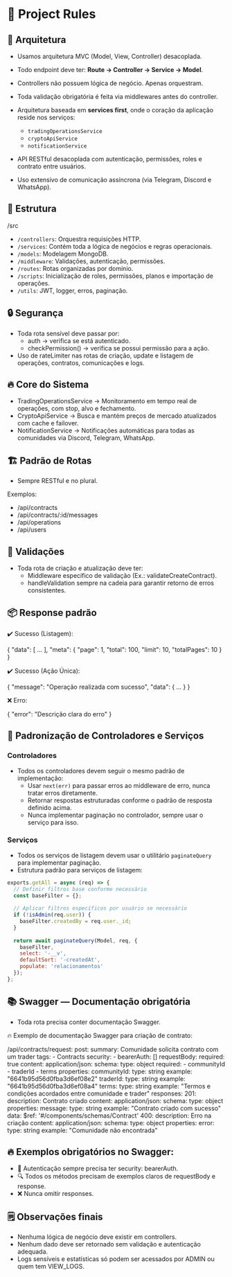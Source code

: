 
# 📜 Project Rules

## 🚀 Arquitetura

- Usamos arquitetura MVC (Model, View, Controller) desacoplada.  
- Todo endpoint deve ter: **Route → Controller → Service → Model**.  
- Controllers não possuem lógica de negócio. Apenas orquestram.  
- Toda validação obrigatória é feita via middlewares antes do controller.

- Arquitetura baseada em **services first**, onde o coração da aplicação reside nos serviços:
  - `tradingOperationsService`
  - `cryptoApiService`
  - `notificationService`
- API RESTful desacoplada com autenticação, permissões, roles e contrato entre usuários.
- Uso extensivo de comunicação assíncrona (via Telegram, Discord e WhatsApp).

## 📁 Estrutura

/src
- `/controllers`: Orquestra requisições HTTP.
- `/services`: Contém toda a lógica de negócios e regras operacionais.
- `/models`: Modelagem MongoDB.
- `/middleware`: Validações, autenticação, permissões.
- `/routes`: Rotas organizadas por domínio.
- `/scripts`: Inicialização de roles, permissões, planos e importação de operações.
- `/utils`: JWT, logger, erros, paginação.

## 🔒 Segurança

- Toda rota sensível deve passar por:
  - auth → verifica se está autenticado.
  - checkPermission() → verifica se possui permissão para a ação.
- Uso de rateLimiter nas rotas de criação, update e listagem de operações, contratos, comunicações e logs.

## 🔥 Core do Sistema

- TradingOperationsService → Monitoramento em tempo real de operações, com stop, alvo e fechamento.
- CryptoApiService → Busca e mantém preços de mercado atualizados com cache e failover.
- NotificationService → Notificações automáticas para todas as comunidades via Discord, Telegram, WhatsApp.

## 🏗️ Padrão de Rotas

- Sempre RESTful e no plural.

Exemplos:
- /api/contracts
- /api/contracts/:id/messages
- /api/operations
- /api/users

## 📝 Validações

- Toda rota de criação e atualização deve ter:
  - Middleware específico de validação (Ex.: validateCreateContract).
  - handleValidation sempre na cadeia para garantir retorno de erros consistentes.

## 📦 Response padrão

✔️ Sucesso (Listagem):

{
  "data": [ ... ],
  "meta": {
    "page": 1,
    "total": 100,
    "limit": 10,
    "totalPages": 10
  }
}

✔️ Sucesso (Ação Única):

{
  "message": "Operação realizada com sucesso",
  "data": { ... }
}

❌ Erro:

{
  "error": "Descrição clara do erro"
}

## 🧩 Padronização de Controladores e Serviços

### Controladores

- Todos os controladores devem seguir o mesmo padrão de implementação:
  - Usar `next(err)` para passar erros ao middleware de erro, nunca tratar erros diretamente.
  - Retornar respostas estruturadas conforme o padrão de resposta definido acima.
  - Nunca implementar paginação no controlador, sempre usar o serviço para isso.

### Serviços

- Todos os serviços de listagem devem usar o utilitário `paginateQuery` para implementar paginação.
- Estrutura padrão para serviços de listagem:

```javascript
exports.getAll = async (req) => {
  // Definir filtros base conforme necessário
  const baseFilter = {};
  
  // Aplicar filtros específicos por usuário se necessário
  if (!isAdmin(req.user)) {
    baseFilter.createdBy = req.user._id;
  }
  
  return await paginateQuery(Model, req, {
    baseFilter,
    select: '-__v',
    defaultSort: '-createdAt',
    populate: 'relacionamentos'
  });
};
```

## 📚 Swagger — Documentação obrigatória

- Toda rota precisa conter documentação Swagger.

🔥 Exemplo de documentação Swagger para criação de contrato:

/api/contracts/request:
  post:
    summary: Comunidade solicita contrato com um trader
    tags:
      - Contracts
    security:
      - bearerAuth: []
    requestBody:
      required: true
      content:
        application/json:
          schema:
            type: object
            required:
              - communityId
              - traderId
              - terms
            properties:
              communityId:
                type: string
                example: "6641b95d56d0fba3d6ef08e2"
              traderId:
                type: string
                example: "6641b95d56d0fba3d6ef08a4"
              terms:
                type: string
                example: "Termos e condições acordados entre comunidade e trader"
    responses:
      201:
        description: Contrato criado
        content:
          application/json:
            schema:
              type: object
              properties:
                message:
                  type: string
                  example: "Contrato criado com sucesso"
                data:
                  $ref: '#/components/schemas/Contract'
      400:
        description: Erro na criação
        content:
          application/json:
            schema:
              type: object
              properties:
                error:
                  type: string
                  example: "Comunidade não encontrada"

## 🔥 Exemplos obrigatórios no Swagger:

- 🔑 Autenticação sempre precisa ter security: bearerAuth.
- 🔍 Todos os métodos precisam de exemplos claros de requestBody e response.
- ❌ Nunca omitir responses.

## 🗒️ Observações finais

- Nenhuma lógica de negócio deve existir em controllers.  
- Nenhum dado deve ser retornado sem validação e autenticação adequada.  
- Logs sensíveis e estatísticas só podem ser acessados por ADMIN ou quem tem VIEW_LOGS.
